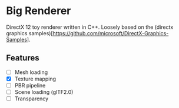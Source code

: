 # Big Renderer

DirectX 12 toy renderer written in C++. Loosely based on the (directx graphics samples)[https://github.com/microsoft/DirectX-Graphics-Samples].

## Features

- [ ] Mesh loading
- [X] Texture mapping
- [ ] PBR pipeline
- [ ] Scene loading (glTF2.0)
- [ ] Transparency
